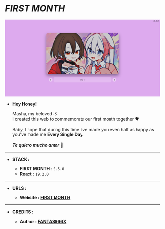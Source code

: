 # _FIRST MONTH_

![THUMBNAIL](resources/img/Thumbnail.png)

- **Hey Honey!**

  Masha, my beloved :3<br>
  I created this web to commemorate our first month together ❤
  <br><br>
  Baby, I hope that during this time I’ve made you even half as happy as you've made me **Every Single Day.**
  <br><br>
  **_Te quiero mucho amor_ 💞**

---

- **STACK :**

  - **FIRST MONTH** : `0.5.0`
  - **React** : `19.2.0`

---

- **URLS :**

  - **Website : [FIRST MONTH](https://f6x-first-month.netlify.app)**

---

- **CREDITS :**

  - **Author : [FANTAS666X](https://github.com/FANTAS666IXI)**
